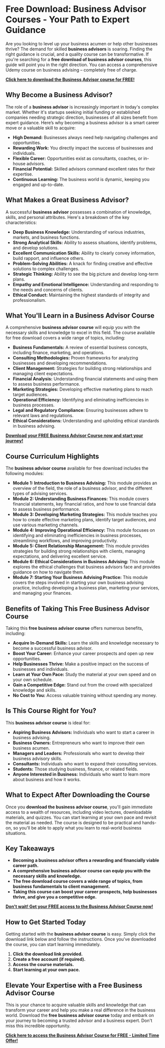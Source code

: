 # Free Download: Business Advisor Courses - Your Path to Expert Guidance

Are you looking to level up your business acumen or help other businesses thrive? The demand for skilled **business advisors** is soaring. Finding the right guidance is crucial, and a quality course can be transformative. If you're searching for a **free download of business advisor courses**, this guide will point you in the right direction. You can access a comprehensive Udemy course on business advising – completely free of charge.

[**Click here to download the Business Advisor course for FREE!**](https://udemywork.com/business-advisor-courses)

## Why Become a Business Advisor?

The role of a **business advisor** is increasingly important in today's complex market. Whether it's startups seeking initial funding or established companies needing strategic direction, businesses of all sizes benefit from expert guidance. Here’s why becoming a business advisor is a smart career move or a valuable skill to acquire:

*   **High Demand:** Businesses always need help navigating challenges and opportunities.
*   **Rewarding Work:** You directly impact the success of businesses and individuals.
*   **Flexible Career:** Opportunities exist as consultants, coaches, or in-house advisors.
*   **Financial Potential:** Skilled advisors command excellent rates for their expertise.
*   **Continuous Learning:** The business world is dynamic, keeping you engaged and up-to-date.

## What Makes a Great Business Advisor?

A successful **business advisor** possesses a combination of knowledge, skills, and personal attributes. Here's a breakdown of the key characteristics:

*   **Deep Business Knowledge:** Understanding of various industries, markets, and business functions.
*   **Strong Analytical Skills:** Ability to assess situations, identify problems, and develop solutions.
*   **Excellent Communication Skills:** Ability to clearly convey information, build rapport, and influence others.
*   **Problem-Solving Abilities:** A knack for finding creative and effective solutions to complex challenges.
*   **Strategic Thinking:** Ability to see the big picture and develop long-term plans.
*   **Empathy and Emotional Intelligence:** Understanding and responding to the needs and concerns of clients.
*   **Ethical Conduct:** Maintaining the highest standards of integrity and professionalism.

## What You'll Learn in a Business Advisor Course

A comprehensive **business advisor course** will equip you with the necessary skills and knowledge to excel in this field. The course available for free download covers a wide range of topics, including:

*   **Business Fundamentals:** A review of essential business concepts, including finance, marketing, and operations.
*   **Consulting Methodologies:** Proven frameworks for analyzing businesses and developing recommendations.
*   **Client Management:** Strategies for building strong relationships and managing client expectations.
*   **Financial Analysis:** Understanding financial statements and using them to assess business performance.
*   **Marketing Strategies:** Developing effective marketing plans to reach target audiences.
*   **Operational Efficiency:** Identifying and eliminating inefficiencies in business processes.
*   **Legal and Regulatory Compliance:** Ensuring businesses adhere to relevant laws and regulations.
*   **Ethical Considerations:** Understanding and upholding ethical standards in business advising.

[**Download your FREE Business Advisor Course now and start your journey!**](https://udemywork.com/business-advisor-courses)

## Course Curriculum Highlights

The **business advisor course** available for free download includes the following modules:

*   **Module 1: Introduction to Business Advising:** This module provides an overview of the field, the role of a business advisor, and the different types of advising services.
*   **Module 2: Understanding Business Finances:** This module covers financial statements, key financial ratios, and how to use financial data to assess business performance.
*   **Module 3: Developing Marketing Strategies:** This module teaches you how to create effective marketing plans, identify target audiences, and use various marketing channels.
*   **Module 4: Improving Operational Efficiency:** This module focuses on identifying and eliminating inefficiencies in business processes, streamlining workflows, and improving productivity.
*   **Module 5: Client Relationship Management:** This module provides strategies for building strong relationships with clients, managing expectations, and delivering excellent service.
*   **Module 6: Ethical Considerations in Business Advising:** This module explores the ethical challenges that business advisors face and provides guidance on how to navigate them.
*   **Module 7: Starting Your Business Advising Practice:** This module covers the steps involved in starting your own business advising practice, including developing a business plan, marketing your services, and managing your finances.

## Benefits of Taking This Free Business Advisor Course

Taking this **free business advisor course** offers numerous benefits, including:

*   **Acquire In-Demand Skills:** Learn the skills and knowledge necessary to become a successful business advisor.
*   **Boost Your Career:** Enhance your career prospects and open up new opportunities.
*   **Help Businesses Thrive:** Make a positive impact on the success of businesses and individuals.
*   **Learn at Your Own Pace:** Study the material at your own speed and on your own schedule.
*   **Gain a Competitive Edge:** Stand out from the crowd with specialized knowledge and skills.
*   **No Cost to You:** Access valuable training without spending any money.

## Is This Course Right for You?

This **business advisor course** is ideal for:

*   **Aspiring Business Advisors:** Individuals who want to start a career in business advising.
*   **Business Owners:** Entrepreneurs who want to improve their own business acumen.
*   **Managers and Leaders:** Professionals who want to develop their business advisory skills.
*   **Consultants:** Individuals who want to expand their consulting services.
*   **Students:** Those studying business, finance, or related fields.
*   **Anyone Interested in Business:** Individuals who want to learn more about business and how it works.

## What to Expect After Downloading the Course

Once you **download the business advisor course**, you'll gain immediate access to a wealth of resources, including video lectures, downloadable materials, and quizzes. You can start learning at your own pace and revisit the material as needed. The course is designed to be practical and hands-on, so you'll be able to apply what you learn to real-world business situations.

## Key Takeaways

*   **Becoming a business advisor offers a rewarding and financially viable career path.**
*   **A comprehensive business advisor course can equip you with the necessary skills and knowledge.**
*   **The free download course covers a wide range of topics, from business fundamentals to client management.**
*   **Taking this course can boost your career prospects, help businesses thrive, and give you a competitive edge.**

[**Don't wait! Get your FREE access to the Business Advisor Course now!**](https://udemywork.com/business-advisor-courses)

## How to Get Started Today

Getting started with the **business advisor course** is easy. Simply click the download link below and follow the instructions. Once you've downloaded the course, you can start learning immediately.

1.  **Click the download link provided.**
2.  **Create a free account (if required).**
3.  **Access the course materials.**
4.  **Start learning at your own pace.**

## Elevate Your Expertise with a Free Business Advisor Course

This is your chance to acquire valuable skills and knowledge that can transform your career and help you make a real difference in the business world. Download the **free business advisor course** today and embark on your journey to becoming a trusted advisor and a business expert. Don't miss this incredible opportunity.

**[Click here to access the Business Advisor Course for FREE - Limited Time Offer!](https://udemywork.com/business-advisor-courses)**
